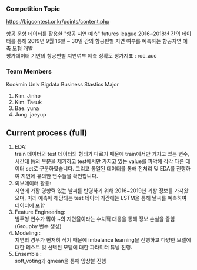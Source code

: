 ### Competition Topic
https://bigcontest.or.kr/points/content.php

항공 운항 데이터를 활용한 "항공 지연 예측" futures league
2016~2018년 간의 데이터를 통해 2019년 9월 16일 ~ 30일 간의 항공편별 지연 여부를 예측하는 항공지연 예측 모형 개발  
평가데이터 기반의 항공편별 지연여부 예측 정확도
평가지표 : roc_auc 

### Team Members
Kookmin Univ 
Bigdata Business Stastics Major
1. Kim. Jinho 
2. Kim. Taeuk
3. Bae. yuna
4. Jung. jaeyup

Current process (full)
----------------------
1. EDA:   
train 데이터와 test 데이터의 형태가 다르기 때문에 train에서만 가지고 있는 변수, 시간대 등의 부분을 제거하고 test에서만 가지고 있는 value를 파악해 각각 다른 데이터 set로 구분하였습니다. 그리고 통일된 데이터를 통해 전처리 및 EDA를 진행하여 지연에 유의한 변수들을 확인합니다.
2. 외부데이터 활용:   
지연에 가장 영향력 있는 날씨를 반영하기 위해 2016~2019년 기상 정보를 가져왔으며, 미래 예측에 해당되는 test 데이터 기간에는 LSTM을 통해 날씨를 예측하여 데이터에 포함
3. Feature Engineering:   
범주형 변수가 많아 ~의 지연율이라는 수치적 대응을 통해 정보 손실을 줄임 (Groupby 변수 생성)
4. Modeling :  
지연의 경우가 현저히 적기 때문에 imbalance learning을 진행하고 다양한 모델에 대한 테스트 및 선택된 모델에 대한 파라미터 튜닝 진행. 
5. Ensemble :   
soft_voting과 gmean을 통해 앙상블 진행

